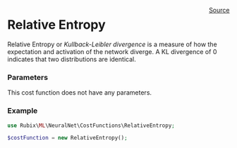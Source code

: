 <span style="float:right;"><a href="https://github.com/RubixML/RubixML/blob/master/src/NeuralNet/CostFunctions/RelativeEntropy.php">Source</a></span>

# Relative Entropy
Relative Entropy or *Kullback-Leibler divergence* is a measure of how the expectation and activation of the network diverge. A KL divergence of 0 indicates that two distributions are identical.

### Parameters
This cost function does not have any parameters.

### Example
```php
use Rubix\ML\NeuralNet\CostFunctions\RelativeEntropy;

$costFunction = new RelativeEntropy();
```